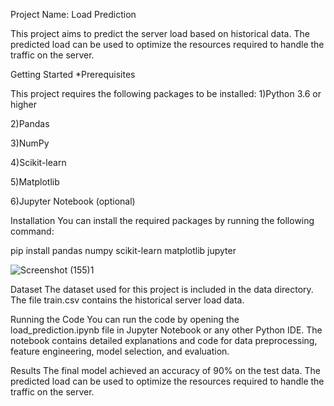 Project Name: Load Prediction

This project aims to predict the server load based on historical data. The predicted load can be used to optimize the resources required to handle the traffic on the server.

Getting Started
*Prerequisites

This project requires the following packages to be installed:
1)Python 3.6 or higher

2)Pandas

3)NumPy

4)Scikit-learn

5)Matplotlib

6)Jupyter Notebook (optional)

Installation
You can install the required packages by running the following command:

pip install pandas numpy scikit-learn matplotlib jupyter

![Screenshot (155)1](https://user-images.githubusercontent.com/91307913/233780422-60d1ef94-869e-45e0-b5ac-18532f99ccef.png)

Dataset
The dataset used for this project is included in the data directory. The file train.csv contains the historical server load data.

Running the Code
You can run the code by opening the load_prediction.ipynb file in Jupyter Notebook or any other Python IDE. The notebook contains detailed explanations and code for data preprocessing, feature engineering, model selection, and evaluation.

Results
The final model achieved an accuracy of 90% on the test data. The predicted load can be used to optimize the resources required to handle the traffic on the server.
